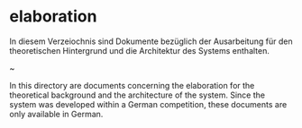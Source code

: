 # elaboration

In diesem Verzeiochnis sind Dokumente bezüglich der Ausarbeitung für den theoretischen Hintergrund und die Architektur des Systems enthalten.

~

In this directory are documents concerning the elaboration for the theoretical background and the architecture of the system.
Since the system was developed within a German competition, these documents are only available in German.
